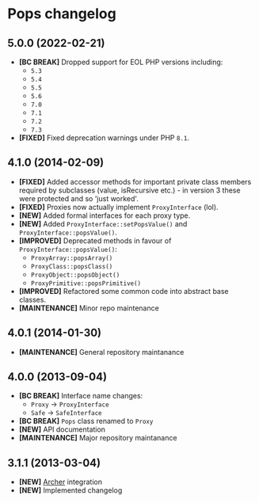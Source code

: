 # Pops changelog

## 5.0.0 (2022-02-21)

- **[BC BREAK]** Dropped support for EOL PHP versions including:
    - `5.3`
    - `5.4`
    - `5.5`
    - `5.6`
    - `7.0`
    - `7.1`
    - `7.2`
    - `7.3`
- **[FIXED]** Fixed deprecation warnings under PHP `8.1`.

## 4.1.0 (2014-02-09)

- **[FIXED]** Added accessor methods for important private class members
  required by subclasses (value, isRecursive etc.) - in version 3 these were
  protected and so 'just worked'.
- **[FIXED]** Proxies now actually implement `ProxyInterface` (lol).
- **[NEW]** Added formal interfaces for each proxy type.
- **[NEW]** Added `ProxyInterface::setPopsValue()` and
    `ProxyInterface::popsValue()`.
- **[IMPROVED]** Deprecated methods in favour of `ProxyInterface::popsValue()`:
    - `ProxyArray::popsArray()`
    - `ProxyClass::popsClass()`
    - `ProxyObject::popsObject()`
    - `ProxyPrimitive::popsPrimitive()`
- **[IMPROVED]** Refactored some common code into abstract base classes.
- **[MAINTENANCE]** Minor repo maintenance

## 4.0.1 (2014-01-30)

- **[MAINTENANCE]** General repository maintanance

## 4.0.0 (2013-09-04)

- **[BC BREAK]** Interface name changes:
    - `Proxy` -> `ProxyInterface`
    - `Safe` -> `SafeInterface`
- **[BC BREAK]** `Pops` class renamed to `Proxy`
- **[NEW]** API documentation
- **[MAINTENANCE]** Major repository maintanance

## 3.1.1 (2013-03-04)

- **[NEW]** [Archer](https://github.com/IcecaveStudios/archer) integration
- **[NEW]** Implemented changelog
